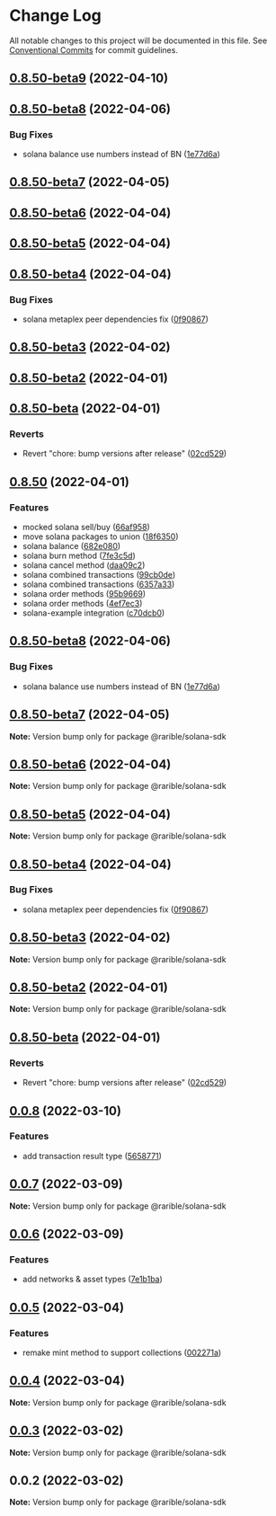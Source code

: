 # Change Log

All notable changes to this project will be documented in this file.
See [Conventional Commits](https://conventionalcommits.org) for commit guidelines.

## [0.8.50-beta9](https://github.com/rarible/sdk/compare/v0.8.52...v0.8.50-beta9) (2022-04-10)



## [0.8.50-beta8](https://github.com/rarible/sdk/compare/v0.8.50-beta7...v0.8.50-beta8) (2022-04-06)


### Bug Fixes

* solana balance use numbers instead of BN ([1e77d6a](https://github.com/rarible/sdk/commit/1e77d6aa0432eebaf979490e89c5958d68ad4ce0))



## [0.8.50-beta7](https://github.com/rarible/sdk/compare/v0.8.50-beta6...v0.8.50-beta7) (2022-04-05)



## [0.8.50-beta6](https://github.com/rarible/sdk/compare/v0.8.50-beta5...v0.8.50-beta6) (2022-04-04)



## [0.8.50-beta5](https://github.com/rarible/sdk/compare/v0.8.50-beta4...v0.8.50-beta5) (2022-04-04)



## [0.8.50-beta4](https://github.com/rarible/sdk/compare/v0.8.50-beta3...v0.8.50-beta4) (2022-04-04)


### Bug Fixes

* solana metaplex peer dependencies fix ([0f90867](https://github.com/rarible/sdk/commit/0f9086759e03507b51605ce1b2f7f4146fa8257b))



## [0.8.50-beta3](https://github.com/rarible/sdk/compare/v0.8.50-beta2...v0.8.50-beta3) (2022-04-02)



## [0.8.50-beta2](https://github.com/rarible/sdk/compare/v0.8.51...v0.8.50-beta2) (2022-04-01)



## [0.8.50-beta](https://github.com/rarible/sdk/compare/v0.8.50...v0.8.50-beta) (2022-04-01)


### Reverts

* Revert "chore: bump versions after release" ([02cd529](https://github.com/rarible/sdk/commit/02cd52913a28f865714670bf755ad65943a0c1d1))



## [0.8.50](https://github.com/rarible/sdk/compare/v0.8.49...v0.8.50) (2022-04-01)


### Features

* mocked solana sell/buy ([66af958](https://github.com/rarible/sdk/commit/66af95831a3f81a634a58892130ff4ee9e664fc2))
* move solana packages to union ([18f6350](https://github.com/rarible/sdk/commit/18f635023073722bf41fc574210bab6e08be2945))
* solana balance ([682e080](https://github.com/rarible/sdk/commit/682e0805d40c5ae450d146207056d0161eecd328))
* solana burn method ([7fe3c5d](https://github.com/rarible/sdk/commit/7fe3c5dd382465de936a9326b7a51dbed0c9e228))
* solana cancel method ([daa09c2](https://github.com/rarible/sdk/commit/daa09c2c84e5bc1ab571b0df4383b34a18581915))
* solana combined transactions ([99cb0de](https://github.com/rarible/sdk/commit/99cb0de4d72e4e4a28b9c325aebea20883f40bb7))
* solana combined transactions ([6357a33](https://github.com/rarible/sdk/commit/6357a33184cd8d562d2f311d3c235c885c6e0c8f))
* solana order methods ([95b9669](https://github.com/rarible/sdk/commit/95b9669376f073f33cf809123a94cf184411e65d))
* solana order methods ([4ef7ec3](https://github.com/rarible/sdk/commit/4ef7ec382cafab6ee4abad93df0f15f93ae92957))
* solana-example integration ([c70dcb0](https://github.com/rarible/sdk/commit/c70dcb02b259b70d55ab85105cabc3b2a7d46708))





## [0.8.50-beta8](https://github.com/rarible/sdk/compare/v0.8.50-beta7...v0.8.50-beta8) (2022-04-06)


### Bug Fixes

* solana balance use numbers instead of BN ([1e77d6a](https://github.com/rarible/sdk/commit/1e77d6aa0432eebaf979490e89c5958d68ad4ce0))





## [0.8.50-beta7](https://github.com/rarible/sdk/compare/v0.8.50-beta6...v0.8.50-beta7) (2022-04-05)

**Note:** Version bump only for package @rarible/solana-sdk





## [0.8.50-beta6](https://github.com/rarible/sdk/compare/v0.8.50-beta5...v0.8.50-beta6) (2022-04-04)

**Note:** Version bump only for package @rarible/solana-sdk





## [0.8.50-beta5](https://github.com/rarible/sdk/compare/v0.8.50-beta4...v0.8.50-beta5) (2022-04-04)

**Note:** Version bump only for package @rarible/solana-sdk





## [0.8.50-beta4](https://github.com/rarible/sdk/compare/v0.8.50-beta3...v0.8.50-beta4) (2022-04-04)


### Bug Fixes

* solana metaplex peer dependencies fix ([0f90867](https://github.com/rarible/sdk/commit/0f9086759e03507b51605ce1b2f7f4146fa8257b))





## [0.8.50-beta3](https://github.com/rarible/sdk/compare/v0.8.50-beta2...v0.8.50-beta3) (2022-04-02)

**Note:** Version bump only for package @rarible/solana-sdk





## [0.8.50-beta2](https://github.com/rarible/sdk/compare/v0.8.50-beta...v0.8.50-beta2) (2022-04-01)

**Note:** Version bump only for package @rarible/solana-sdk





## [0.8.50-beta](https://github.com/rarible/sdk/compare/v0.8.50...v0.8.50-beta) (2022-04-01)


### Reverts

* Revert "chore: bump versions after release" ([02cd529](https://github.com/rarible/sdk/commit/02cd52913a28f865714670bf755ad65943a0c1d1))





## [0.0.8](https://github.com/rarible/solana-sdk/compare/v0.0.7...v0.0.8) (2022-03-10)


### Features

* add transaction result type ([5658771](https://github.com/rarible/solana-sdk/commit/56587712378465a72771d6376acd9cca5857d652))





## [0.0.7](https://github.com/rarible/solana-sdk/compare/v0.0.6...v0.0.7) (2022-03-09)

**Note:** Version bump only for package @rarible/solana-sdk





## [0.0.6](https://github.com/rarible/solana-sdk/compare/v0.0.5...v0.0.6) (2022-03-09)


### Features

* add networks & asset types ([7e1b1ba](https://github.com/rarible/solana-sdk/commit/7e1b1ba2f985ccdc0a1f47484029908660913922))





## [0.0.5](https://github.com/rarible/solana-sdk/compare/v0.0.4...v0.0.5) (2022-03-04)


### Features

* remake mint method to support collections ([002271a](https://github.com/rarible/solana-sdk/commit/002271afe9783a8a670501c9621f1fbdce256a3c))






## [0.0.4](https://github.com/rarible/solana-sdk/compare/v0.0.3...v0.0.4) (2022-03-04)

**Note:** Version bump only for package @rarible/solana-sdk





## [0.0.3](https://github.com/rarible/solana-sdk/compare/v0.0.2...v0.0.3) (2022-03-02)

**Note:** Version bump only for package @rarible/solana-sdk





## 0.0.2 (2022-03-02)

**Note:** Version bump only for package @rarible/solana-sdk
